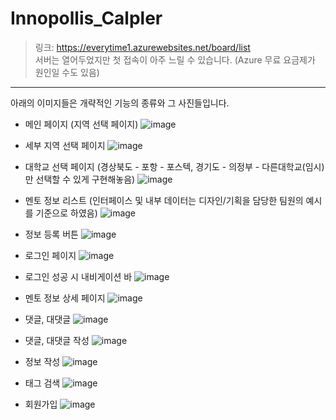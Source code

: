 # Innopollis_Calpler

> 링크: https://everytime1.azurewebsites.net/board/list   
> 서버는 열어두었지만 첫 접속이 아주 느릴 수 있습니다. (Azure 무료 요금제가 원인일 수도 있음)
--------------------------------------------------------------------------------------------
아래의 이미지들은 개략적인 기능의 종류와 그 사진들입니다.

+ 메인 페이지 (지역 선택 페이지)
![image](https://user-images.githubusercontent.com/102219400/234643440-aa6b3f2e-8329-481b-bc30-f6aa6ade2103.png)

+ 세부 지역 선택 페이지
![image](https://user-images.githubusercontent.com/102219400/234644453-57419f5b-bffb-4072-b59a-3e2afc038e1d.png)

+ 대학교 선택 페이지 (경상북도 - 포항 - 포스텍, 경기도 - 의정부 - 다른대학교(임시) 만 선택할 수 있게 구현해놓음)
![image](https://user-images.githubusercontent.com/102219400/234644630-ca326f39-5f1c-46cb-8a56-d1143e449456.png)

+ 멘토 정보 리스트 (인터페이스 및 내부 데이터는 디자인/기획을 담당한 팀원의 예시를 기준으로 하였음)
![image](https://user-images.githubusercontent.com/102219400/234645198-c58b1d5c-3ded-48bd-a197-9358cac91501.png)

+ 정보 등록 버튼
![image](https://user-images.githubusercontent.com/102219400/234646445-c595a947-08d1-4673-a25a-ce34b72749ee.png)

+ 로그인 페이지
![image](https://user-images.githubusercontent.com/102219400/234646769-33db76bd-971e-409c-aa55-29d2517d4ee9.png)

+ 로그인 성공 시 내비게이션 바
![image](https://user-images.githubusercontent.com/102219400/234647003-92bf8f33-2d10-4b6c-96b1-05b3a6a33b71.png)

+ 멘토 정보 상세 페이지
![image](https://user-images.githubusercontent.com/102219400/234647173-09809bbd-ecfc-4623-8eee-becb685588f5.png)

+ 댓글, 대댓글
![image](https://user-images.githubusercontent.com/102219400/234649482-9199bee1-93af-47a9-8225-332a4e2b87ad.png)

+ 댓글, 대댓글 작성
![image](https://user-images.githubusercontent.com/102219400/234649737-bbcccede-a658-4d18-8726-ed70c1b72338.png)

+ 정보 작성
![image](https://user-images.githubusercontent.com/102219400/234650137-6caa643d-9109-48f1-9d6c-ef82f9b452c7.png)

+ 태그 검색
![image](https://user-images.githubusercontent.com/102219400/234650409-7c7c3fbc-8876-48f8-bd1b-7bb7beb0c785.png)

+ 회원가입
![image](https://user-images.githubusercontent.com/102219400/234650555-49b58ff2-fbd6-45a8-9372-36b2e5789435.png)
